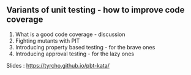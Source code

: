 ## Variants of unit testing - how to improve code coverage

1. What is a good code coverage - discussion
2. Fighting mutants with PIT
3. Introducing property based testing - for the brave ones 
4. Introducing approval testing - for the lazy ones 

Slides : https://tyrcho.github.io/pbt-kata/
